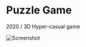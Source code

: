 # Puzzle Game
2020 / 3D Hyper-casual game

![Screenshot](https://user-images.githubusercontent.com/22173853/87536887-73525a80-c6a2-11ea-99e0-5634f3cb14cb.png)

